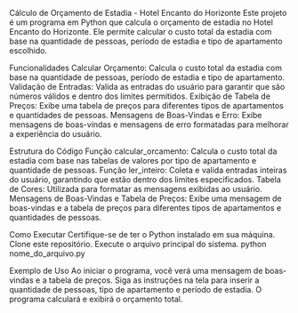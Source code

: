 Cálculo de Orçamento de Estadia - Hotel Encanto do Horizonte
Este projeto é um programa em Python que calcula o orçamento de estadia no Hotel Encanto do Horizonte. Ele permite calcular o custo total da estadia com base na quantidade de pessoas, período de estadia e tipo de apartamento escolhido.

Funcionalidades
Calcular Orçamento: Calcula o custo total da estadia com base na quantidade de pessoas, período de estadia e tipo de apartamento.
Validação de Entradas: Valida as entradas do usuário para garantir que são números válidos e dentro dos limites permitidos.
Exibição de Tabela de Preços: Exibe uma tabela de preços para diferentes tipos de apartamentos e quantidades de pessoas.
Mensagens de Boas-Vindas e Erro: Exibe mensagens de boas-vindas e mensagens de erro formatadas para melhorar a experiência do usuário.

Estrutura do Código
Função calcular_orcamento: Calcula o custo total da estadia com base nas tabelas de valores por tipo de apartamento e quantidade de pessoas.
Função ler_inteiro: Coleta e valida entradas inteiras do usuário, garantindo que estão dentro dos limites especificados.
Tabela de Cores: Utilizada para formatar as mensagens exibidas ao usuário.
Mensagens de Boas-Vindas e Tabela de Preços: Exibe uma mensagem de boas-vindas e a tabela de preços para diferentes tipos de apartamentos e quantidades de pessoas.

Como Executar
Certifique-se de ter o Python instalado em sua máquina.
Clone este repositório.
Execute o arquivo principal do sistema.
python nome_do_arquivo.py

Exemplo de Uso
Ao iniciar o programa, você verá uma mensagem de boas-vindas e a tabela de preços. Siga as instruções na tela para inserir a quantidade de pessoas, tipo de apartamento e período de estadia. O programa calculará e exibirá o orçamento total.
